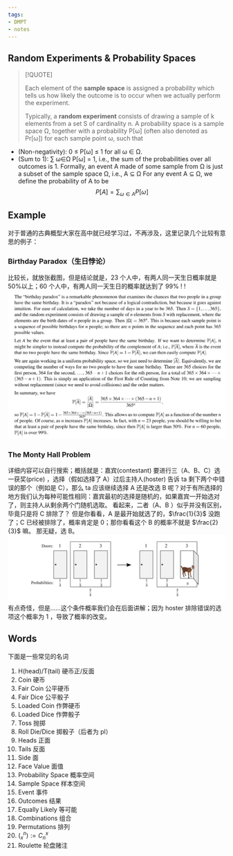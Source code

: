 ```yaml
---
tags:
- DMPT
- notes
---
```

## Random Experiments & Probability Spaces
> [!QUOTE]
> 
> Each element of the **sample space** is assigned a probability which tells us how likely the outcome is to occur when we actually perform the experiment.
> 
> Typically, a **random experiment** consists of drawing a sample of k elements from a set S of cardinality n.
A probability space is a sample space Ω, together with a probability P[ω] (often also denoted as Pr[ω]) for each sample point ω, such that 
-  (Non-negativity): 0 ≤ P[ω] ≤ 1 for all ω ∈ Ω. 
-  (Sum to 1): ∑ ω∈Ω P[ω] = 1, i.e., the sum of the probabilities over all outcomes is 1.
Formally, an event A made of some sample from Ω is just a subset of the sample space Ω, i.e., A ⊆ Ω
For any event A ⊆ Ω, we define the probability of A to be
$$
P[A]=\sum_{\omega \in A}P[\omega]
$$
## Example
对于普通的古典概型大家在高中就已经学习过，不再涉及，这里记录几个比较有意思的例子：
### Birthday Paradox（生日悖论）
比较长，就放张截图，但是结论就是，23 个人中，有两人同一天生日概率就是 50%以上；60 个人中，有两人同一天生日的概率就达到了 99% ! !
![|500](attachments/13-Discrete%20Probability.png)
### The Monty Hall Problem
详细内容可以自行搜索；概括就是：嘉宾(contestant) 要进行三（A、B、C）选一获奖(price) ，选择（假如选择了 A）过后主持人(hoster) 告诉 ta 剩下两个中错误的那个（例如是 C），那么 ta 应该继续选择 A 还是改选 B 呢？对于有所选择的地方我们认为每种可能性相同：嘉宾最初的选择是随机的，如果嘉宾一开始选对了，则主持人从剩余两个门随机选取。
看起来，二者（A、B ）似乎并没有区别，毕竟只是将 C 排除了？
但是你看看，A 是最开始就选了的，$\frac{1}{3}$ 没跑了；C 已经被排除了，概率肯定是 0；那你看看这个 B 的概率不就是 $\frac{2}{3}$ 嘛。
那无疑，选 B。
![|500](attachments/13-Discrete%20Probability-1.png)
有点奇怪，但是……这个条件概率我们会在后面讲解；因为 hoster 排除错误的选项这个概率为 1 ，导致了概率的改变。
## Words
下面是一些常见的名词
1. H(head)/T(tail)  硬币正/反面
2. Coin 硬币
3. Fair Coin 公平硬币
4. Fair Dice 公平骰子
5. Loaded Coin 作弊硬币
6. Loaded Dice 作弊骰子
7. Toss 抛掷
9. Roll Die/Dice 掷骰子（后者为 pl）
10. Heads 正面
11. Tails 反面
12. Side 面
13. Face Value 面值
14. Probability Space 概率空间
15. Sample Space 样本空间
16. Event 事件
17. Outcomes 结果
18. Equally Likely 等可能
19. Combinations 组合
20. Permutations 排列
21. $(^{n}_{x}) := C^{x}_{n}$ 
22. Roulette 轮盘赌注
